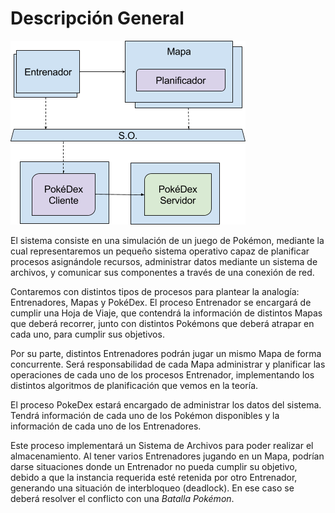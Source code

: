 # Descripción General

![Esquema del sistema](/assets/image00.png)

El sistema consiste en una simulación de un juego de Pokémon, mediante la cual representaremos un pequeño sistema operativo capaz de planificar procesos asignándole recursos, administrar datos mediante un sistema de archivos, y comunicar sus componentes a través de una conexión de red.

Contaremos con distintos tipos de procesos para plantear la analogía: Entrenadores, Mapas y PokéDex. El proceso Entrenador se encargará de cumplir una Hoja de Viaje, que contendrá la información de distintos Mapas que deberá recorrer, junto con distintos Pokémons que deberá atrapar en cada uno, para cumplir sus objetivos.

Por su parte, distintos Entrenadores podrán jugar un mismo Mapa de forma concurrente. Será responsabilidad de cada Mapa administrar y planificar las operaciones de cada uno de los procesos Entrenador, implementando los distintos algoritmos de planificación que vemos en la teoría.

El proceso PokeDex estará encargado de administrar los datos del sistema. Tendrá información de cada uno de los Pokémon disponibles y la información de cada uno de los Entrenadores.

Este proceso implementará un Sistema de Archivos para poder realizar el almacenamiento.
Al tener varios Entrenadores jugando en un Mapa, podrían darse situaciones donde un Entrenador no pueda cumplir su objetivo, debido a que la instancia requerida esté retenida por otro Entrenador, generando una situación de interbloqueo (deadlock). En ese caso se deberá resolver el conflicto con una _Batalla Pokémon_.